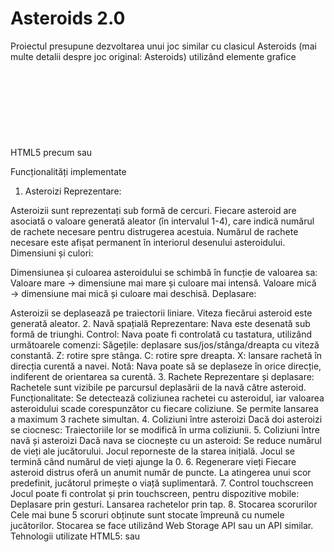 # Asteroids 2.0
Proiectul presupune dezvoltarea unui joc similar cu clasicul Asteroids (mai multe detalii despre joc original: Asteroids) utilizând elemente grafice HTML5 precum <canvas> sau <svg>. Regulile implementate în acest joc respectă cerințele de mai jos, chiar dacă acestea diferă de regulile standard ale jocului original.

Funcționalități implementate
1. Asteroizi
Reprezentare:

Asteroizii sunt reprezentați sub formă de cercuri.
Fiecare asteroid are asociată o valoare generată aleator (în intervalul 1-4), care indică numărul de rachete necesare pentru distrugerea acestuia.
Numărul de rachete necesare este afișat permanent în interiorul desenului asteroidului.
Dimensiuni și culori:

Dimensiunea și culoarea asteroidului se schimbă în funcție de valoarea sa:
Valoare mare → dimensiune mai mare și culoare mai intensă.
Valoare mică → dimensiune mai mică și culoare mai deschisă.
Deplasare:

Asteroizii se deplasează pe traiectorii liniare.
Viteza fiecărui asteroid este generată aleator.
2. Navă spațială
Reprezentare:
Nava este desenată sub formă de triunghi.
Control:
Nava poate fi controlată cu tastatura, utilizând următoarele comenzi:
Săgețile: deplasare sus/jos/stânga/dreapta cu viteză constantă.
Z: rotire spre stânga.
C: rotire spre dreapta.
X: lansare rachetă în direcția curentă a navei.
Notă: Nava poate să se deplaseze în orice direcție, indiferent de orientarea sa curentă.
3. Rachete
Reprezentare și deplasare:
Rachetele sunt vizibile pe parcursul deplasării de la navă către asteroid.
Funcționalitate:
Se detectează coliziunea rachetei cu asteroidul, iar valoarea asteroidului scade corespunzător cu fiecare coliziune.
Se permite lansarea a maximum 3 rachete simultan.
4. Coliziuni între asteroizi
Dacă doi asteroizi se ciocnesc:
Traiectoriile lor se modifică în urma coliziunii.
5. Coliziuni între navă și asteroizi
Dacă nava se ciocnește cu un asteroid:
Se reduce numărul de vieți ale jucătorului.
Jocul reporneste de la starea inițială.
Jocul se termină când numărul de vieți ajunge la 0.
6. Regenerare vieți
Fiecare asteroid distrus oferă un anumit număr de puncte.
La atingerea unui scor predefinit, jucătorul primește o viață suplimentară.
7. Control touchscreen
Jocul poate fi controlat și prin touchscreen, pentru dispozitive mobile:
Deplasare prin gesturi.
Lansarea rachetelor prin tap.
8. Stocarea scorurilor
Cele mai bune 5 scoruri obținute sunt stocate împreună cu numele jucătorilor.
Stocarea se face utilizând Web Storage API sau un API similar.
Tehnologii utilizate
HTML5:
<canvas> sau <svg> pentru redarea elementelor grafice.
CSS3:
Pentru stilizarea interfeței utilizatorului.
JavaScript:
Logica jocului și implementarea funcționalităților (coliziuni, control, etc.).
Utilizarea Web Storage API pentru salvarea scorurilor.
Event Listeners:
Pentru controlul navei cu tastatura și gesturi touchscreen.

